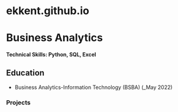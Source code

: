 # ekkent.github.io
# Business Analytics

#### Technical Skills: Python, SQL, Excel

## Education
- Business Analytics-Information Technology (BSBA) (_May 2022)
### Projects

